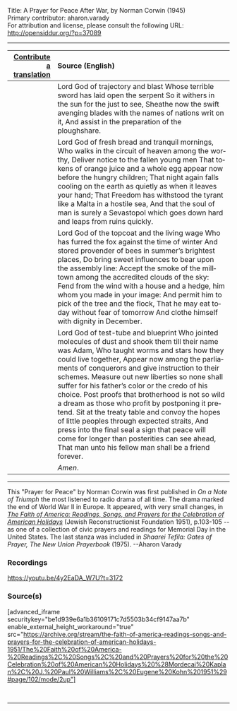<html>
<head></head>
<body>
Title: A Prayer for Peace After War, by Norman Corwin (1945)<br />
Primary contributor: aharon.varady<br />
For attribution and license, please consult the following URL: <a href="http://opensiddur.org/?p=37089">http://opensiddur.org/?p=37089</a>
<p />
<hr />

<table style="margin-left: auto;margin-right: auto;" class="draggable">
<thead><tr><th id="x" style="text-align: right;"><a href="/contribute/upload/">Contribute a translation</a></th><th style="text-align: left;">Source (English)</th></tr></thead>
<tbody>
<tr><td style="vertical-align:top;">
<div class="liturgy" lang="he">

</span></div></td>
 
<td style="vertical-align:top;">
<div class="english" lang="en">
Lord God of trajectory and blast 
Whose terrible sword has laid open the serpent 
So it withers in the sun for the just to see, 
Sheathe now the swift avenging blades with the names of nations writ on it, 
And assist in the preparation of the ploughshare. 
</div></td></tr>


<tr><td style="vertical-align:top;">
<div class="liturgy" lang="he">

</span></div></td>
 
<td style="vertical-align:top;">
<div class="english" lang="en">
Lord God of fresh bread and tranquil mornings, 
Who walks in the circuit of heaven among the worthy, 
Deliver notice to the fallen young men 
That tokens of orange juice and a whole egg appear now before the hungry children; 
That night again falls cooling on the earth as quietly as when it leaves your hand; 
That Freedom has withstood the tyrant like a Malta in a hostile sea, 
And that the soul of man is surely a Sevastopol which goes down hard and leaps from ruins quickly. 
</div></td></tr>


<tr><td style="vertical-align:top;">
<div class="liturgy" lang="he">

</span></div></td>
 
<td style="vertical-align:top;">
<div class="english" lang="en">
Lord God of the topcoat and the living wage 
Who has furred the fox against the time of winter 
And stored provender of bees in summer’s brightest places, 
Do bring sweet influences to bear upon the assembly line: 
Accept the smoke of the milltown among the accredited clouds of the sky: 
Fend from the wind with a house and a hedge, him whom you made in your image: 
And permit him to pick of the tree and the flock, 
That he may eat today without fear of tomorrow 
And clothe himself with dignity in December. 
</div></td></tr>


<tr><td style="vertical-align:top;">
<div class="liturgy" lang="he">

</span></div></td>
 
<td style="vertical-align:top;">
<div class="english" lang="en">
Lord God of test-tube and blueprint 
Who jointed molecules of dust and shook them till their name was Adam, 
Who taught worms and stars how they could live together, 
Appear now among the parliaments of conquerors and give instruction to their schemes. 
Measure out new liberties so none shall suffer for his father’s color or the credo of his choice. 
Post proofs that brotherhood is not so wild a dream as those who profit by postponing it pretend. 
Sit at the treaty table and convoy the hopes of little peoples through expected straits, 
And press into the final seal a sign that peace will come for longer than posterities can see ahead, 
That man unto his fellow man shall be a friend forever. 
</div></td></tr>


<tr><td style="vertical-align:top;">
<div class="liturgy" lang="he">

</span></div></td>
 
<td style="vertical-align:top;">
<div class="english" lang="en">
<em>Amen</em>. 
</div></td></tr>
</tbody></table>

<hr />

This "Prayer for Peace" by Norman Corwin was first published in <em>On a Note of Triumph</em> the most listened to radio drama of all time. The drama marked the end of World War II in Europe. It appeared, with very small changes, in <em><a href="/?p=34753">The Faith of America: Readings, Songs, and Prayers for the Celebration of American Holidays</a></em> (Jewish Reconstructionist Foundation 1951), p.103-105 -- as one of a collection of civic prayers and readings for Memorial Day in the United States. The last stanza was included in <em>Shaarei Tefila: Gates of Prayer, The New Union Prayerbook</em> (1975). --Aharon Varady

<h3>Recordings</h3>

https://youtu.be/4y2EaDA_W7U?t=3172

<h3>Source(s)</h3>

[advanced_iframe securitykey="be1d939e6a1b36109171c7d5503b34cf9147aa7b" enable_external_height_workaround="true" src="https://archive.org/stream/the-faith-of-america-readings-songs-and-prayers-for-the-celebration-of-american-holidays-1951/The%20Faith%20of%20America-%20Readings%2C%20Songs%2C%20and%20Prayers%20for%20the%20Celebration%20of%20American%20Holidays%20%28Mordecai%20Kaplan%2C%20J.%20Paul%20Williams%2C%20Eugene%20Kohn%201951%29#page/102/mode/2up"]

&nbsp;

<hr />

&nbsp;
</body>
</html>